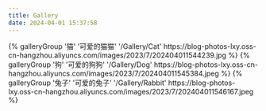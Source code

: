 ```yaml
---
title: Gallery
date: 2024-04-01 15:37:58
---
```



<div class="gallery-group-main">
{% galleryGroup '猫' '可爱的猫猫' '/Gallery/Cat' https://blog-photos-lxy.oss-cn-hangzhou.aliyuncs.com/images/2023/7/202404011544239.jpg %}
{% galleryGroup '狗' '可爱的狗狗' '/Gallery/Dog' https://blog-photos-lxy.oss-cn-hangzhou.aliyuncs.com/images/2023/7/202404011545384.jpeg %}
{% galleryGroup '兔子' '可爱的兔子' '/Gallery/Rabbit' https://blog-photos-lxy.oss-cn-hangzhou.aliyuncs.com/images/2023/7/202404011546167.jpeg %}
</div>